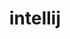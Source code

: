 ---
layout: posts_by_category
categories: intellij
title: intellij
permalink: /category/intellij
---